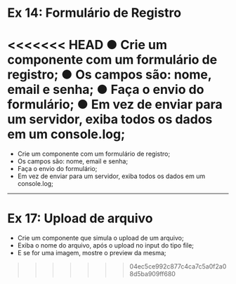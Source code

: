 # Ex 14: Formulário de Registro
<<<<<<< HEAD
● Crie um componente com um formulário de 
registro;
● Os campos são: nome, email e senha;
● Faça o envio do formulário;
● Em vez de enviar para um servidor, exiba todos os 
dados em um console.log;
=======
* Crie um componente com um formulário de 
registro;
* Os campos são: nome, email e senha;
* Faça o envio do formulário;
* Em vez de enviar para um servidor, exiba todos os 
dados em um console.log;

***

# Ex 17: Upload de arquivo
* Crie um componente que simula o upload de um 
arquivo;
* Exiba o nome do arquivo, após o upload no input do 
tipo file;
* E se for uma imagem, mostre o preview da mesma;
>>>>>>> 04ec5ce992c877c4ca7c5a0f2a08d5ba909ff680
